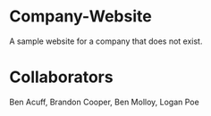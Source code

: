 # Company-Website
 A sample website for a company that does not exist.
# Collaborators
Ben Acuff, Brandon Cooper, Ben Molloy, Logan Poe
